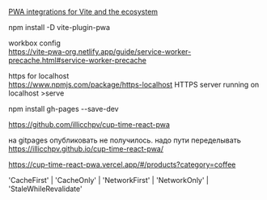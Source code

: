 [PWA integrations for Vite and the ecosystem](https://vite-pwa-org.netlify.app/)

npm install -D vite-plugin-pwa

workbox config  
https://vite-pwa-org.netlify.app/guide/service-worker-precache.html#service-worker-precache


https for localhost  
https://www.npmjs.com/package/https-localhost
  HTTPS server running on localhost
     >serve

npm install gh-pages --save-dev

https://github.com/illicchpv/cup-time-react-pwa

на gitpages опубликовать не получилось. надо пути переделывать
  https://illicchpv.github.io/cup-time-react-pwa/


https://cup-time-react-pwa.vercel.app/#/products?category=coffee

'CacheFirst' | 'CacheOnly' | 'NetworkFirst' | 'NetworkOnly' | 'StaleWhileRevalidate'